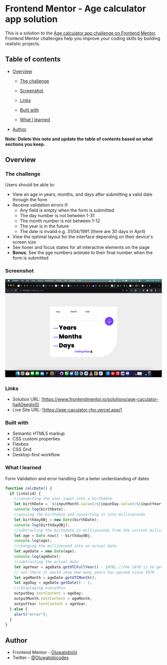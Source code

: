 # Frontend Mentor - Age calculator app solution

This is a solution to the [Age calculator app challenge on Frontend Mentor](https://www.frontendmentor.io/challenges/age-calculator-app-dF9DFFpj-Q). Frontend Mentor challenges help you improve your coding skills by building realistic projects.

## Table of contents

- [Overview](#overview)

  - [The challenge](#the-challenge)
  - [Screenshot](#screenshot)
  - [Links](#links)

  - [Built with](#built-with)
  - [What I learned](#what-i-learned)

- [Author](#author)

**Note: Delete this note and update the table of contents based on what sections you keep.**

## Overview

### The challenge

Users should be able to:

- View an age in years, months, and days after submitting a valid date through the form
- Receive validation errors if:
  - Any field is empty when the form is submitted
  - The day number is not between 1-31
  - The month number is not between 1-12
  - The year is in the future
  - The date is invalid e.g. 31/04/1991 (there are 30 days in April)
- View the optimal layout for the interface depending on their device's screen size
- See hover and focus states for all interactive elements on the page
- **Bonus**: See the age numbers animate to their final number when the form is submitted

### Screenshot

![](/Screenshot%202023-08-02%20at%2000.30.23.png)

### Links

- Solution URL: [https://www.frontendmentor.io/solutions/age-caculator-haA0eegIs0]
- Live Site URL: [https://age-caculator-rho.vercel.app/]

### Built with

- Semantic HTML5 markup
- CSS custom properties
- Flexbox
- CSS Grid
- Desktop-first workflow

### What I learned

Form Validation and error handling
Got a beter understanding of dates

```js
function calcDate() {
  if (isValid) {
    //converting the user input into a birthdate
    let birthDate = `${inputMonth.value}/${inputDay.value}/${inputYear.value}`;
    console.log(birthDate);
    //passing the birthdate and converting it into milliseconds
    let birthdayOBj = new Date(birthDate);
    console.log(birthdayOBj);
    //subtracting the birthdate in milliseconds from the current millisecond
    let age = Date.now() - birthdayOBj;
    console.log(age);
    //changing the millisecond into an actual date
    let ageDate = new Date(age);
    console.log(ageDate);
    //subtracting the actual date
    let ageYear = ageDate.getUTCFullYear() - 1970; //the 1970 is to get the actual age of the perosn if it is
    // not there it would show how many years has passed since 1970
    let ageMonth = ageDate.getUTCMonth();
    let ageDay = ageDate.getDate() - 1;
    ///displaying everythin
    outputDay.textContent = ageDay;
    outputMonth.textContent = ageMonth;
    outputYear.textContent = ageYear;
  } else {
    alert("error");
  }
}
```

## Author

- Frontend Mentor - [Oluwatobiiiiii](https://www.frontendmentor.io/profile/Oluwatobiiiiii)
- Twitter - [@Oluwatobicodes](https://twitter.com/Oluwatobicodes?t=eq1K7J7NM0g61KL-M178sA&s=09)
